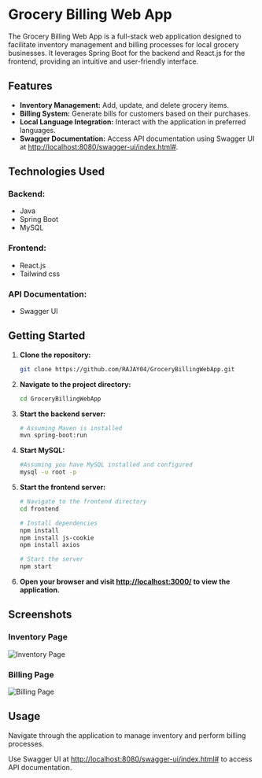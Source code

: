 # Grocery Billing Web App

The Grocery Billing Web App is a full-stack web application designed to facilitate inventory management and billing processes for local grocery businesses. It leverages Spring Boot for the backend and React.js for the frontend, providing an intuitive and user-friendly interface.

## Features

- **Inventory Management:** Add, update, and delete grocery items.
- **Billing System:** Generate bills for customers based on their purchases.
- **Local Language Integration:** Interact with the application in preferred languages.
- **Swagger Documentation:** Access API documentation using Swagger UI at [http://localhost:8080/swagger-ui/index.html#](http://localhost:8080/swagger-ui/index.html#).

## Technologies Used

### Backend:

- Java
- Spring Boot
- MySQL

### Frontend:

- React.js
- Tailwind css

### API Documentation:

- Swagger UI

## Getting Started

1. **Clone the repository:**

    ```bash
    git clone https://github.com/RAJAY04/GroceryBillingWebApp.git
    ```

2. **Navigate to the project directory:**

    ```bash
    cd GroceryBillingWebApp
    ```

3. **Start the backend server:**

    ```bash
    # Assuming Maven is installed
    mvn spring-boot:run
    ```

4. **Start MySQL:**

    ```bash
    #Assuming you have MySQL installed and configured
    mysql -u root -p
    ```

5. **Start the frontend server:**

    ```bash
    # Navigate to the frontend directory
    cd frontend

    # Install dependencies
    npm install
    npm install js-cookie
    npm install axios

    # Start the server
    npm start
    ```

5. **Open your browser and visit [http://localhost:3000/](http://localhost:3000/) to view the application.**

## Screenshots

### Inventory Page
![Inventory Page]([https://example.com/inventory_screenshot.png](https://github.com/RAJAY04/GroceryBillingWebApp/blob/main/Inventory.jpg?raw=true))

### Billing Page
![Billing Page]([https://example.com/billing_screenshot.png](https://github.com/RAJAY04/GroceryBillingWebApp/blob/main/Billing.jpg?raw=true))

## Usage

Navigate through the application to manage inventory and perform billing processes.

Use Swagger UI at [http://localhost:8080/swagger-ui/index.html#](http://localhost:8080/swagger-ui/index.html#) to access API documentation.

